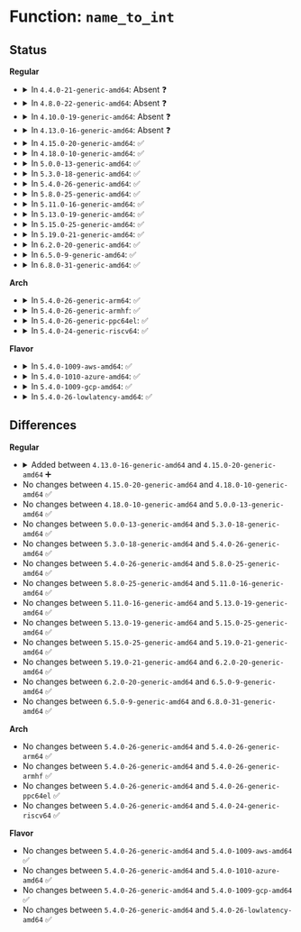 # Function: <code>name_to_int</code>

## Status
<b>Regular</b>
<ul>
<li>
<details>
<summary>In <code>4.4.0-21-generic-amd64</code>: Absent ❓</summary>

```json
{
  "name": "name_to_int",
  "collision_type": "Static Duplication",
  "inline_type": "Full",
  "funcs": [
    {
      "addr": 18446744071581457664,
      "name": "name_to_int",
      "external": false,
      "loc": "fs/proc/internal.h:115",
      "file": "fs/proc/base.c",
      "inline": "declared, inlined",
      "caller_inline": [
        "fs/proc/base.c:proc_task_lookup",
        "fs/proc/base.c:proc_pid_lookup"
      ],
      "caller_func": []
    },
    {
      "addr": 18446744071581462551,
      "name": "name_to_int",
      "external": false,
      "loc": "fs/proc/internal.h:115",
      "file": "fs/proc/generic.c",
      "inline": "declared, inlined",
      "caller_inline": [
        "fs/proc/generic.c:__proc_create"
      ],
      "caller_func": []
    },
    {
      "addr": 18446744071581471807,
      "name": "name_to_int",
      "external": false,
      "loc": "fs/proc/internal.h:115",
      "file": "fs/proc/fd.c",
      "inline": "declared, inlined",
      "caller_inline": [
        "fs/proc/fd.c:proc_lookupfd_common"
      ],
      "caller_func": []
    }
  ],
  "symbols": []
}
```
</details>
</li>
<li>
<details>
<summary>In <code>4.8.0-22-generic-amd64</code>: Absent ❓</summary>

```json
{
  "name": "name_to_int",
  "collision_type": "Static Duplication",
  "inline_type": "Full",
  "funcs": [
    {
      "addr": 18446744071581641936,
      "name": "name_to_int",
      "external": false,
      "loc": "fs/proc/internal.h:115",
      "file": "fs/proc/base.c",
      "inline": "declared, inlined",
      "caller_inline": [
        "fs/proc/base.c:proc_task_lookup",
        "fs/proc/base.c:proc_pid_lookup"
      ],
      "caller_func": []
    },
    {
      "addr": 18446744071581646947,
      "name": "name_to_int",
      "external": false,
      "loc": "fs/proc/internal.h:115",
      "file": "fs/proc/generic.c",
      "inline": "declared, inlined",
      "caller_inline": [
        "fs/proc/generic.c:__proc_create"
      ],
      "caller_func": []
    },
    {
      "addr": 18446744071581656307,
      "name": "name_to_int",
      "external": false,
      "loc": "fs/proc/internal.h:115",
      "file": "fs/proc/fd.c",
      "inline": "declared, inlined",
      "caller_inline": [
        "fs/proc/fd.c:proc_lookupfd_common"
      ],
      "caller_func": []
    }
  ],
  "symbols": []
}
```
</details>
</li>
<li>
<details>
<summary>In <code>4.10.0-19-generic-amd64</code>: Absent ❓</summary>

```json
{
  "name": "name_to_int",
  "collision_type": "Static Duplication",
  "inline_type": "Full",
  "funcs": [
    {
      "addr": 18446744071581730208,
      "name": "name_to_int",
      "external": false,
      "loc": "fs/proc/internal.h:115",
      "file": "fs/proc/base.c",
      "inline": "declared, inlined",
      "caller_inline": [
        "fs/proc/base.c:proc_task_lookup",
        "fs/proc/base.c:proc_pid_lookup"
      ],
      "caller_func": []
    },
    {
      "addr": 18446744071581735243,
      "name": "name_to_int",
      "external": false,
      "loc": "fs/proc/internal.h:115",
      "file": "fs/proc/generic.c",
      "inline": "declared, inlined",
      "caller_inline": [
        "fs/proc/generic.c:__proc_create"
      ],
      "caller_func": []
    },
    {
      "addr": 18446744071581744851,
      "name": "name_to_int",
      "external": false,
      "loc": "fs/proc/internal.h:115",
      "file": "fs/proc/fd.c",
      "inline": "declared, inlined",
      "caller_inline": [
        "fs/proc/fd.c:proc_lookupfd_common"
      ],
      "caller_func": []
    }
  ],
  "symbols": []
}
```
</details>
</li>
<li>
<details>
<summary>In <code>4.13.0-16-generic-amd64</code>: Absent ❓</summary>

```json
{
  "name": "name_to_int",
  "collision_type": "Static Duplication",
  "inline_type": "Full",
  "funcs": [
    {
      "addr": 18446744071581784322,
      "name": "name_to_int",
      "external": false,
      "loc": "fs/proc/internal.h:107",
      "file": "fs/proc/base.c",
      "inline": "declared, inlined",
      "caller_inline": [
        "fs/proc/base.c:proc_task_lookup",
        "fs/proc/base.c:proc_pid_lookup"
      ],
      "caller_func": []
    },
    {
      "addr": 18446744071581789697,
      "name": "name_to_int",
      "external": false,
      "loc": "fs/proc/internal.h:107",
      "file": "fs/proc/generic.c",
      "inline": "declared, inlined",
      "caller_inline": [
        "fs/proc/generic.c:__proc_create"
      ],
      "caller_func": []
    },
    {
      "addr": 18446744071581798963,
      "name": "name_to_int",
      "external": false,
      "loc": "fs/proc/internal.h:107",
      "file": "fs/proc/fd.c",
      "inline": "declared, inlined",
      "caller_inline": [
        "fs/proc/fd.c:proc_lookupfd_common"
      ],
      "caller_func": []
    }
  ],
  "symbols": []
}
```
</details>
</li>
<li>
<details>
<summary>In <code>4.15.0-20-generic-amd64</code>: ✅</summary>

```c
unsigned int name_to_int(const struct qstr * qstr)
```

```json
{
  "name": "name_to_int",
  "collision_type": "Unique Global",
  "inline_type": "No",
  "funcs": [
    {
      "addr": 18446744071581956336,
      "name": "name_to_int",
      "external": true,
      "loc": "fs/proc/util.c:3",
      "file": "fs/proc/util.c",
      "inline": "seen, unknown",
      "caller_inline": [],
      "caller_func": [
        "fs/proc/base.c:proc_task_lookup",
        "fs/proc/base.c:proc_pid_lookup",
        "fs/proc/generic.c:__proc_create",
        "fs/proc/fd.c:proc_lookupfd_common"
      ]
    }
  ],
  "symbols": [
    {
      "addr": 18446744071581956336,
      "name": "name_to_int",
      "section": ".text",
      "bind": "STB_GLOBAL",
      "size": 80
    }
  ]
}
```
</details>
</li>
<li>
<details>
<summary>In <code>4.18.0-10-generic-amd64</code>: ✅</summary>

```c
unsigned int name_to_int(const struct qstr * qstr)
```

```json
{
  "name": "name_to_int",
  "collision_type": "Unique Global",
  "inline_type": "No",
  "funcs": [
    {
      "addr": 18446744071582141552,
      "name": "name_to_int",
      "external": true,
      "loc": "fs/proc/util.c:3",
      "file": "fs/proc/util.c",
      "inline": "seen, unknown",
      "caller_inline": [],
      "caller_func": [
        "fs/proc/base.c:proc_task_lookup",
        "fs/proc/base.c:proc_pid_lookup",
        "fs/proc/generic.c:__proc_create",
        "fs/proc/fd.c:proc_lookupfd_common"
      ]
    }
  ],
  "symbols": [
    {
      "addr": 18446744071582141552,
      "name": "name_to_int",
      "section": ".text",
      "bind": "STB_GLOBAL",
      "size": 86
    }
  ]
}
```
</details>
</li>
<li>
<details>
<summary>In <code>5.0.0-13-generic-amd64</code>: ✅</summary>

```c
unsigned int name_to_int(const struct qstr * qstr)
```

```json
{
  "name": "name_to_int",
  "collision_type": "Unique Global",
  "inline_type": "No",
  "funcs": [
    {
      "addr": 18446744071582236176,
      "name": "name_to_int",
      "external": true,
      "loc": "fs/proc/util.c:4",
      "file": "fs/proc/util.c",
      "inline": "seen, unknown",
      "caller_inline": [],
      "caller_func": [
        "fs/proc/base.c:proc_task_lookup",
        "fs/proc/base.c:proc_pid_lookup",
        "fs/proc/generic.c:__proc_create",
        "fs/proc/fd.c:proc_lookupfd_common"
      ]
    }
  ],
  "symbols": [
    {
      "addr": 18446744071582236176,
      "name": "name_to_int",
      "section": ".text",
      "bind": "STB_GLOBAL",
      "size": 86
    }
  ]
}
```
</details>
</li>
<li>
<details>
<summary>In <code>5.3.0-18-generic-amd64</code>: ✅</summary>

```c
unsigned int name_to_int(const struct qstr * qstr)
```

```json
{
  "name": "name_to_int",
  "collision_type": "Unique Global",
  "inline_type": "No",
  "funcs": [
    {
      "addr": 18446744071582400576,
      "name": "name_to_int",
      "external": true,
      "loc": "fs/proc/util.c:4",
      "file": "fs/proc/util.c",
      "inline": "seen, unknown",
      "caller_inline": [],
      "caller_func": [
        "fs/proc/base.c:proc_task_lookup",
        "fs/proc/base.c:proc_pid_lookup",
        "fs/proc/generic.c:__proc_create",
        "fs/proc/fd.c:proc_lookupfd_common"
      ]
    }
  ],
  "symbols": [
    {
      "addr": 18446744071582400576,
      "name": "name_to_int",
      "section": ".text",
      "bind": "STB_GLOBAL",
      "size": 89
    }
  ]
}
```
</details>
</li>
<li>
<details>
<summary>In <code>5.4.0-26-generic-amd64</code>: ✅</summary>

```c
unsigned int name_to_int(const struct qstr * qstr)
```

```json
{
  "name": "name_to_int",
  "collision_type": "Unique Global",
  "inline_type": "No",
  "funcs": [
    {
      "addr": 18446744071582499536,
      "name": "name_to_int",
      "external": true,
      "loc": "fs/proc/util.c:4",
      "file": "fs/proc/util.c",
      "inline": "seen, unknown",
      "caller_inline": [],
      "caller_func": [
        "fs/proc/base.c:proc_task_lookup",
        "fs/proc/base.c:proc_pid_lookup",
        "fs/proc/generic.c:__proc_create",
        "fs/proc/fd.c:proc_lookupfd_common"
      ]
    }
  ],
  "symbols": [
    {
      "addr": 18446744071582499536,
      "name": "name_to_int",
      "section": ".text",
      "bind": "STB_GLOBAL",
      "size": 89
    }
  ]
}
```
</details>
</li>
<li>
<details>
<summary>In <code>5.8.0-25-generic-amd64</code>: ✅</summary>

```c
unsigned int name_to_int(const struct qstr * qstr)
```

```json
{
  "name": "name_to_int",
  "collision_type": "Unique Global",
  "inline_type": "No",
  "funcs": [
    {
      "addr": 18446744071582800864,
      "name": "name_to_int",
      "external": true,
      "loc": "fs/proc/util.c:4",
      "file": "fs/proc/util.c",
      "inline": "seen, unknown",
      "caller_inline": [],
      "caller_func": [
        "fs/proc/base.c:proc_task_lookup",
        "fs/proc/base.c:proc_pid_lookup",
        "fs/proc/generic.c:__proc_create",
        "fs/proc/fd.c:proc_lookupfdinfo",
        "fs/proc/fd.c:proc_lookupfd"
      ]
    }
  ],
  "symbols": [
    {
      "addr": 18446744071582800864,
      "name": "name_to_int",
      "section": ".text",
      "bind": "STB_GLOBAL",
      "size": 89
    }
  ]
}
```
</details>
</li>
<li>
<details>
<summary>In <code>5.11.0-16-generic-amd64</code>: ✅</summary>

```c
unsigned int name_to_int(const struct qstr * qstr)
```

```json
{
  "name": "name_to_int",
  "collision_type": "Unique Global",
  "inline_type": "No",
  "funcs": [
    {
      "addr": 18446744071582874496,
      "name": "name_to_int",
      "external": true,
      "loc": "fs/proc/util.c:4",
      "file": "fs/proc/util.c",
      "inline": "seen, unknown",
      "caller_inline": [],
      "caller_func": [
        "fs/proc/base.c:proc_task_lookup",
        "fs/proc/base.c:proc_pid_lookup",
        "fs/proc/generic.c:__proc_create",
        "fs/proc/fd.c:proc_lookupfd_common"
      ]
    }
  ],
  "symbols": [
    {
      "addr": 18446744071582874496,
      "name": "name_to_int",
      "section": ".text",
      "bind": "STB_GLOBAL",
      "size": 89
    }
  ]
}
```
</details>
</li>
<li>
<details>
<summary>In <code>5.13.0-19-generic-amd64</code>: ✅</summary>

```c
unsigned int name_to_int(const struct qstr * qstr)
```

```json
{
  "name": "name_to_int",
  "collision_type": "Unique Global",
  "inline_type": "No",
  "funcs": [
    {
      "addr": 18446744071582902832,
      "name": "name_to_int",
      "external": true,
      "loc": "fs/proc/util.c:4",
      "file": "fs/proc/util.c",
      "inline": "seen, unknown",
      "caller_inline": [],
      "caller_func": [
        "fs/proc/base.c:proc_task_lookup",
        "fs/proc/base.c:proc_pid_lookup",
        "fs/proc/generic.c:__proc_create",
        "fs/proc/fd.c:proc_lookupfdinfo",
        "fs/proc/fd.c:proc_lookupfd"
      ]
    }
  ],
  "symbols": [
    {
      "addr": 18446744071582902832,
      "name": "name_to_int",
      "section": ".text",
      "bind": "STB_GLOBAL",
      "size": 89
    }
  ]
}
```
</details>
</li>
<li>
<details>
<summary>In <code>5.15.0-25-generic-amd64</code>: ✅</summary>

```c
unsigned int name_to_int(const struct qstr * qstr)
```

```json
{
  "name": "name_to_int",
  "collision_type": "Unique Global",
  "inline_type": "No",
  "funcs": [
    {
      "addr": 18446744071583237024,
      "name": "name_to_int",
      "external": true,
      "loc": "fs/proc/util.c:4",
      "file": "fs/proc/util.c",
      "inline": "seen, unknown",
      "caller_inline": [],
      "caller_func": [
        "fs/proc/base.c:proc_task_lookup",
        "fs/proc/base.c:proc_pid_lookup",
        "fs/proc/generic.c:__proc_create",
        "fs/proc/fd.c:proc_lookupfdinfo",
        "fs/proc/fd.c:proc_lookupfd"
      ]
    }
  ],
  "symbols": [
    {
      "addr": 18446744071583237024,
      "name": "name_to_int",
      "section": ".text",
      "bind": "STB_GLOBAL",
      "size": 89
    }
  ]
}
```
</details>
</li>
<li>
<details>
<summary>In <code>5.19.0-21-generic-amd64</code>: ✅</summary>

```c
unsigned int name_to_int(const struct qstr * qstr)
```

```json
{
  "name": "name_to_int",
  "collision_type": "Unique Global",
  "inline_type": "No",
  "funcs": [
    {
      "addr": 18446744071583735920,
      "name": "name_to_int",
      "external": true,
      "loc": "fs/proc/util.c:4",
      "file": "fs/proc/util.c",
      "inline": "seen, unknown",
      "caller_inline": [],
      "caller_func": [
        "fs/proc/base.c:proc_task_lookup",
        "fs/proc/base.c:proc_pid_lookup",
        "fs/proc/generic.c:__proc_create",
        "fs/proc/fd.c:proc_lookupfdinfo",
        "fs/proc/fd.c:proc_lookupfd"
      ]
    }
  ],
  "symbols": [
    {
      "addr": 18446744071583735920,
      "name": "name_to_int",
      "section": ".text",
      "bind": "STB_GLOBAL",
      "size": 93
    }
  ]
}
```
</details>
</li>
<li>
<details>
<summary>In <code>6.2.0-20-generic-amd64</code>: ✅</summary>

```c
unsigned int name_to_int(const struct qstr * qstr)
```

```json
{
  "name": "name_to_int",
  "collision_type": "Unique Global",
  "inline_type": "No",
  "funcs": [
    {
      "addr": 18446744071584349232,
      "name": "name_to_int",
      "external": true,
      "loc": "fs/proc/util.c:4",
      "file": "fs/proc/util.c",
      "inline": "seen, unknown",
      "caller_inline": [],
      "caller_func": [
        "fs/proc/base.c:proc_task_lookup",
        "fs/proc/base.c:proc_pid_lookup",
        "fs/proc/generic.c:__proc_create",
        "fs/proc/fd.c:proc_lookupfdinfo",
        "fs/proc/fd.c:proc_lookupfd"
      ]
    }
  ],
  "symbols": [
    {
      "addr": 18446744071584349232,
      "name": "name_to_int",
      "section": ".text",
      "bind": "STB_GLOBAL",
      "size": 93
    }
  ]
}
```
</details>
</li>
<li>
<details>
<summary>In <code>6.5.0-9-generic-amd64</code>: ✅</summary>

```c
unsigned int name_to_int(const struct qstr * qstr)
```

```json
{
  "name": "name_to_int",
  "collision_type": "Unique Global",
  "inline_type": "No",
  "funcs": [
    {
      "addr": 18446744071584579504,
      "name": "name_to_int",
      "external": true,
      "loc": "fs/proc/util.c:4",
      "file": "fs/proc/util.c",
      "inline": "seen, unknown",
      "caller_inline": [],
      "caller_func": [
        "fs/proc/base.c:proc_task_lookup",
        "fs/proc/base.c:proc_pid_lookup",
        "fs/proc/generic.c:__proc_create",
        "fs/proc/fd.c:proc_lookupfdinfo",
        "fs/proc/fd.c:proc_lookupfd"
      ]
    }
  ],
  "symbols": [
    {
      "addr": 18446744071584579504,
      "name": "name_to_int",
      "section": ".text",
      "bind": "STB_GLOBAL",
      "size": 93
    }
  ]
}
```
</details>
</li>
<li>
<details>
<summary>In <code>6.8.0-31-generic-amd64</code>: ✅</summary>

```c
unsigned int name_to_int(const struct qstr * qstr)
```

```json
{
  "name": "name_to_int",
  "collision_type": "Unique Global",
  "inline_type": "No",
  "funcs": [
    {
      "addr": 18446744071584810720,
      "name": "name_to_int",
      "external": true,
      "loc": "fs/proc/util.c:4",
      "file": "fs/proc/util.c",
      "inline": "seen, unknown",
      "caller_inline": [],
      "caller_func": [
        "fs/proc/base.c:proc_task_lookup",
        "fs/proc/base.c:proc_pid_lookup",
        "fs/proc/generic.c:__proc_create",
        "fs/proc/fd.c:proc_lookupfd_common"
      ]
    }
  ],
  "symbols": [
    {
      "addr": 18446744071584810720,
      "name": "name_to_int",
      "section": ".text",
      "bind": "STB_GLOBAL",
      "size": 93
    }
  ]
}
```
</details>
</li>
</ul>
<b>Arch</b>
<ul>
<li>
<details>
<summary>In <code>5.4.0-26-generic-arm64</code>: ✅</summary>

```c
unsigned int name_to_int(const struct qstr * qstr)
```

```json
{
  "name": "name_to_int",
  "collision_type": "Unique Global",
  "inline_type": "No",
  "funcs": [
    {
      "addr": 18446603336494123656,
      "name": "name_to_int",
      "external": true,
      "loc": "fs/proc/util.c:4",
      "file": "fs/proc/util.c",
      "inline": "seen, unknown",
      "caller_inline": [],
      "caller_func": [
        "fs/proc/base.c:proc_task_lookup",
        "fs/proc/base.c:proc_pid_lookup",
        "fs/proc/generic.c:__proc_create",
        "fs/proc/fd.c:proc_lookupfd_common"
      ]
    }
  ],
  "symbols": [
    {
      "addr": 18446603336494123656,
      "name": "name_to_int",
      "section": ".text",
      "bind": "STB_GLOBAL",
      "size": 136
    }
  ]
}
```
</details>
</li>
<li>
<details>
<summary>In <code>5.4.0-26-generic-armhf</code>: ✅</summary>

```c
unsigned int name_to_int(const struct qstr * qstr)
```

```json
{
  "name": "name_to_int",
  "collision_type": "Unique Global",
  "inline_type": "No",
  "funcs": [
    {
      "addr": 3227573252,
      "name": "name_to_int",
      "external": true,
      "loc": "fs/proc/util.c:4",
      "file": "fs/proc/util.c",
      "inline": "seen, unknown",
      "caller_inline": [],
      "caller_func": [
        "fs/proc/base.c:proc_task_lookup",
        "fs/proc/base.c:proc_pid_lookup",
        "fs/proc/generic.c:__proc_create",
        "fs/proc/fd.c:proc_lookupfd_common"
      ]
    }
  ],
  "symbols": [
    {
      "addr": 3227573252,
      "name": "name_to_int",
      "section": ".text",
      "bind": "STB_GLOBAL",
      "size": 120
    }
  ]
}
```
</details>
</li>
<li>
<details>
<summary>In <code>5.4.0-26-generic-ppc64el</code>: ✅</summary>

```c
unsigned int name_to_int(const struct qstr * qstr)
```

```json
{
  "name": "name_to_int",
  "collision_type": "Unique Global",
  "inline_type": "No",
  "funcs": [
    {
      "addr": 13835058055287796160,
      "name": "name_to_int",
      "external": true,
      "loc": "fs/proc/util.c:4",
      "file": "fs/proc/util.c",
      "inline": "seen, unknown",
      "caller_inline": [],
      "caller_func": [
        "fs/proc/base.c:proc_task_lookup",
        "fs/proc/base.c:proc_pid_lookup",
        "fs/proc/generic.c:__proc_create",
        "fs/proc/fd.c:proc_lookupfd_common"
      ]
    }
  ],
  "symbols": [
    {
      "addr": 13835058055287796160,
      "name": "name_to_int",
      "section": ".text",
      "bind": "STB_GLOBAL",
      "size": 148
    }
  ]
}
```
</details>
</li>
<li>
<details>
<summary>In <code>5.4.0-24-generic-riscv64</code>: ✅</summary>

```c
unsigned int name_to_int(const struct qstr * qstr)
```

```json
{
  "name": "name_to_int",
  "collision_type": "Unique Global",
  "inline_type": "No",
  "funcs": [
    {
      "addr": 18446743936273606062,
      "name": "name_to_int",
      "external": true,
      "loc": "fs/proc/util.c:4",
      "file": "fs/proc/util.c",
      "inline": "seen, unknown",
      "caller_inline": [],
      "caller_func": [
        "fs/proc/base.c:proc_task_lookup",
        "fs/proc/base.c:proc_pid_lookup",
        "fs/proc/generic.c:__proc_create",
        "fs/proc/fd.c:proc_lookupfd_common"
      ]
    }
  ],
  "symbols": [
    {
      "addr": 18446743936273606062,
      "name": "name_to_int",
      "section": ".text",
      "bind": "STB_GLOBAL",
      "size": 120
    }
  ]
}
```
</details>
</li>
</ul>
<b>Flavor</b>
<ul>
<li>
<details>
<summary>In <code>5.4.0-1009-aws-amd64</code>: ✅</summary>

```c
unsigned int name_to_int(const struct qstr * qstr)
```

```json
{
  "name": "name_to_int",
  "collision_type": "Unique Global",
  "inline_type": "No",
  "funcs": [
    {
      "addr": 18446744071582468272,
      "name": "name_to_int",
      "external": true,
      "loc": "fs/proc/util.c:4",
      "file": "fs/proc/util.c",
      "inline": "seen, unknown",
      "caller_inline": [],
      "caller_func": [
        "fs/proc/base.c:proc_task_lookup",
        "fs/proc/base.c:proc_pid_lookup",
        "fs/proc/generic.c:__proc_create",
        "fs/proc/fd.c:proc_lookupfd_common"
      ]
    }
  ],
  "symbols": [
    {
      "addr": 18446744071582468272,
      "name": "name_to_int",
      "section": ".text",
      "bind": "STB_GLOBAL",
      "size": 89
    }
  ]
}
```
</details>
</li>
<li>
<details>
<summary>In <code>5.4.0-1010-azure-amd64</code>: ✅</summary>

```c
unsigned int name_to_int(const struct qstr * qstr)
```

```json
{
  "name": "name_to_int",
  "collision_type": "Unique Global",
  "inline_type": "No",
  "funcs": [
    {
      "addr": 18446744071582405504,
      "name": "name_to_int",
      "external": true,
      "loc": "fs/proc/util.c:4",
      "file": "fs/proc/util.c",
      "inline": "seen, unknown",
      "caller_inline": [],
      "caller_func": [
        "fs/proc/base.c:proc_task_lookup",
        "fs/proc/base.c:proc_pid_lookup",
        "fs/proc/generic.c:__proc_create",
        "fs/proc/fd.c:proc_lookupfd_common"
      ]
    }
  ],
  "symbols": [
    {
      "addr": 18446744071582405504,
      "name": "name_to_int",
      "section": ".text",
      "bind": "STB_GLOBAL",
      "size": 89
    }
  ]
}
```
</details>
</li>
<li>
<details>
<summary>In <code>5.4.0-1009-gcp-amd64</code>: ✅</summary>

```c
unsigned int name_to_int(const struct qstr * qstr)
```

```json
{
  "name": "name_to_int",
  "collision_type": "Unique Global",
  "inline_type": "No",
  "funcs": [
    {
      "addr": 18446744071582458752,
      "name": "name_to_int",
      "external": true,
      "loc": "fs/proc/util.c:4",
      "file": "fs/proc/util.c",
      "inline": "seen, unknown",
      "caller_inline": [],
      "caller_func": [
        "fs/proc/base.c:proc_task_lookup",
        "fs/proc/base.c:proc_pid_lookup",
        "fs/proc/generic.c:__proc_create",
        "fs/proc/fd.c:proc_lookupfd_common"
      ]
    }
  ],
  "symbols": [
    {
      "addr": 18446744071582458752,
      "name": "name_to_int",
      "section": ".text",
      "bind": "STB_GLOBAL",
      "size": 89
    }
  ]
}
```
</details>
</li>
<li>
<details>
<summary>In <code>5.4.0-26-lowlatency-amd64</code>: ✅</summary>

```c
unsigned int name_to_int(const struct qstr * qstr)
```

```json
{
  "name": "name_to_int",
  "collision_type": "Unique Global",
  "inline_type": "No",
  "funcs": [
    {
      "addr": 18446744071582539104,
      "name": "name_to_int",
      "external": true,
      "loc": "fs/proc/util.c:4",
      "file": "fs/proc/util.c",
      "inline": "seen, unknown",
      "caller_inline": [],
      "caller_func": [
        "fs/proc/base.c:proc_task_lookup",
        "fs/proc/base.c:proc_pid_lookup",
        "fs/proc/generic.c:__proc_create",
        "fs/proc/fd.c:proc_lookupfd_common"
      ]
    }
  ],
  "symbols": [
    {
      "addr": 18446744071582539104,
      "name": "name_to_int",
      "section": ".text",
      "bind": "STB_GLOBAL",
      "size": 89
    }
  ]
}
```
</details>
</li>
</ul>

## Differences
<b>Regular</b>
<ul>
<li>
<details>
<summary>Added between <code>4.13.0-16-generic-amd64</code> and <code>4.15.0-20-generic-amd64</code> ➕</summary>

```c
unsigned int name_to_int(const struct qstr * qstr)
```
</details>
</li>
<li>
No changes between <code>4.15.0-20-generic-amd64</code> and <code>4.18.0-10-generic-amd64</code> ✅
</li>
<li>
No changes between <code>4.18.0-10-generic-amd64</code> and <code>5.0.0-13-generic-amd64</code> ✅
</li>
<li>
No changes between <code>5.0.0-13-generic-amd64</code> and <code>5.3.0-18-generic-amd64</code> ✅
</li>
<li>
No changes between <code>5.3.0-18-generic-amd64</code> and <code>5.4.0-26-generic-amd64</code> ✅
</li>
<li>
No changes between <code>5.4.0-26-generic-amd64</code> and <code>5.8.0-25-generic-amd64</code> ✅
</li>
<li>
No changes between <code>5.8.0-25-generic-amd64</code> and <code>5.11.0-16-generic-amd64</code> ✅
</li>
<li>
No changes between <code>5.11.0-16-generic-amd64</code> and <code>5.13.0-19-generic-amd64</code> ✅
</li>
<li>
No changes between <code>5.13.0-19-generic-amd64</code> and <code>5.15.0-25-generic-amd64</code> ✅
</li>
<li>
No changes between <code>5.15.0-25-generic-amd64</code> and <code>5.19.0-21-generic-amd64</code> ✅
</li>
<li>
No changes between <code>5.19.0-21-generic-amd64</code> and <code>6.2.0-20-generic-amd64</code> ✅
</li>
<li>
No changes between <code>6.2.0-20-generic-amd64</code> and <code>6.5.0-9-generic-amd64</code> ✅
</li>
<li>
No changes between <code>6.5.0-9-generic-amd64</code> and <code>6.8.0-31-generic-amd64</code> ✅
</li>
</ul>
<b>Arch</b>
<ul>
<li>
No changes between <code>5.4.0-26-generic-amd64</code> and <code>5.4.0-26-generic-arm64</code> ✅
</li>
<li>
No changes between <code>5.4.0-26-generic-amd64</code> and <code>5.4.0-26-generic-armhf</code> ✅
</li>
<li>
No changes between <code>5.4.0-26-generic-amd64</code> and <code>5.4.0-26-generic-ppc64el</code> ✅
</li>
<li>
No changes between <code>5.4.0-26-generic-amd64</code> and <code>5.4.0-24-generic-riscv64</code> ✅
</li>
</ul>
<b>Flavor</b>
<ul>
<li>
No changes between <code>5.4.0-26-generic-amd64</code> and <code>5.4.0-1009-aws-amd64</code> ✅
</li>
<li>
No changes between <code>5.4.0-26-generic-amd64</code> and <code>5.4.0-1010-azure-amd64</code> ✅
</li>
<li>
No changes between <code>5.4.0-26-generic-amd64</code> and <code>5.4.0-1009-gcp-amd64</code> ✅
</li>
<li>
No changes between <code>5.4.0-26-generic-amd64</code> and <code>5.4.0-26-lowlatency-amd64</code> ✅
</li>
</ul>
